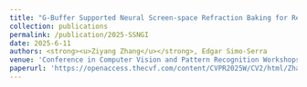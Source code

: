 ```yaml
---
title: "G-Buffer Supported Neural Screen-space Refraction Baking for Real-Time Global Illumination"
collection: publications
permalink: /publication/2025-SSNGI
date: 2025-6-11
authors: <strong><u>Ziyang Zhang</u></strong>, Edgar Simo-Serra
venue: 'Conference in Computer Vision and Pattern Recognition Workshops (CVPRW)'
paperurl: 'https://openaccess.thecvf.com/content/CVPR2025W/CV2/html/Zhang_G-Buffer_Supported_Neural_Screen-space_Refraction_Baking_for_Real-Time_Global_Illumination_CVPRW_2025_paper.html'
---
```

